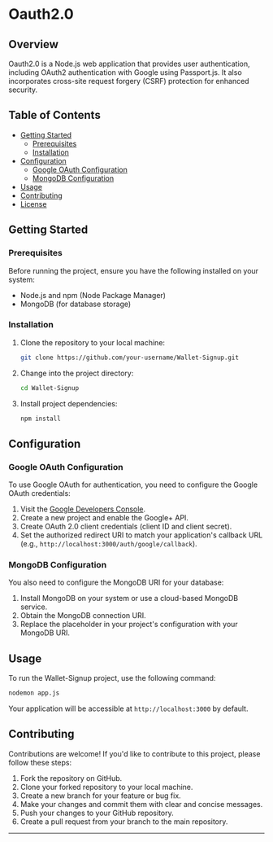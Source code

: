 # Oauth2.0

## Overview

Oauth2.0 is a Node.js web application that provides user authentication, including OAuth2 authentication with Google using Passport.js. It also incorporates cross-site request forgery (CSRF) protection for enhanced security.

## Table of Contents

- [Getting Started](#getting-started)
  - [Prerequisites](#prerequisites)
  - [Installation](#installation)
- [Configuration](#configuration)
  - [Google OAuth Configuration](#google-oauth-configuration)
  - [MongoDB Configuration](#mongodb-configuration)
- [Usage](#usage)
- [Contributing](#contributing)
- [License](#license)

## Getting Started

### Prerequisites

Before running the project, ensure you have the following installed on your system:

- Node.js and npm (Node Package Manager)
- MongoDB (for database storage)

### Installation

1. Clone the repository to your local machine:

   ```bash
   git clone https://github.com/your-username/Wallet-Signup.git
   ```

2. Change into the project directory:

   ```bash
   cd Wallet-Signup
   ```

3. Install project dependencies:

   ```bash
   npm install
   ```

## Configuration

### Google OAuth Configuration

To use Google OAuth for authentication, you need to configure the Google OAuth credentials:

1. Visit the [Google Developers Console](https://console.developers.google.com/).
2. Create a new project and enable the Google+ API.
3. Create OAuth 2.0 client credentials (client ID and client secret).
4. Set the authorized redirect URI to match your application's callback URL (e.g., `http://localhost:3000/auth/google/callback`).

### MongoDB Configuration

You also need to configure the MongoDB URI for your database:

1. Install MongoDB on your system or use a cloud-based MongoDB service.
2. Obtain the MongoDB connection URI.
3. Replace the placeholder in your project's configuration with your MongoDB URI.

## Usage

To run the Wallet-Signup project, use the following command:

```bash
nodemon app.js
```

Your application will be accessible at `http://localhost:3000` by default.

## Contributing

Contributions are welcome! If you'd like to contribute to this project, please follow these steps:

1. Fork the repository on GitHub.
2. Clone your forked repository to your local machine.
3. Create a new branch for your feature or bug fix.
4. Make your changes and commit them with clear and concise messages.
5. Push your changes to your GitHub repository.
6. Create a pull request from your branch to the main repository.

---
